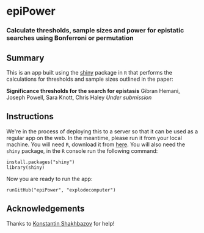 epiPower
========

### Calculate thresholds, sample sizes and power for epistatic searches using Bonferroni or permutation


Summary
-------

This is an app built using the [shiny][0] package in `R` that performs the calculations for thresholds and sample sizes outlined in the paper:

**Significance thresholds for the search for epistasis**
Gibran Hemani, Joseph Powell, Sara Knott, Chris Haley
*Under submission*


Instructions
------------

We're in the process of deploying this to a server so that it can be used as a regular app on the web. In the meantime, please run it from your local machine. You will need `R`, download it from [here][1]. You will also need the `shiny` package, in the `R` console run the following command:

    install.packages("shiny")
    library(shiny)

Now you are ready to run the app:

    runGitHub("epiPower", "explodecomputer")


Acknowledgements
----------------

Thanks to [Konstantin Shakhbazov][2] for help! 

[0]:(http://www.rstudio.com/shiny/)
[1]:(http://cran.r-project.org)
[2]:(https://github.com/kn3in)